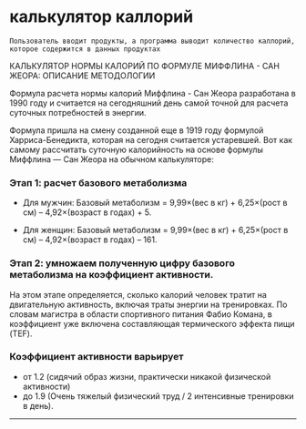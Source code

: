 
# калькулятор каллорий


`Пользователь вводит продукты, а программа выводит количество каллорий, которое содержится в данных продуктах`


КАЛЬКУЛЯТОР НОРМЫ КАЛОРИЙ ПО ФОРМУЛЕ МИФФЛИНА - САН ЖЕОРА: ОПИСАНИЕ МЕТОДОЛОГИИ


Формула расчета нормы калорий Миффлина - Сан Жеора разработана в 1990 году и 
считается на сегодняшний день самой точной для расчета суточных потребностей в энергии. 


Формула пришла на смену созданной еще в 1919 году формулой Харриса-Бенедикта, которая на сегодня считается устаревшей.
Вот как самому рассчитать суточную калорийность на основе формулы Миффлина — Сан Жеора на обычном калькуляторе:


### Этап 1: расчет базового метаболизма


- Для мужчин:
Базовый метаболизм = 9,99×(вес в кг) + 6,25×(рост в см) – 4,92×(возраст в годах) + 5.

- Для женщин:
Базовый метаболизм = 9,99×(вес в кг) + 6,25×(рост в см) – 4,92×(возраст в годах) – 161.

### Этап 2: умножаем полученную цифру базового метаболизма на коэффициент активности.


На этом этапе определяется, сколько калорий человек тратит на двигательную активность, 
включая траты энергии на тренировках. По словам магистра в области спортивного питания Фабио Комана, 
в коэффициент уже включена составляющая термического эффекта пищи (TEF).


### Коэффициент активности варьирует 

- от 1.2 (сидячий образ жизни, практически никакой физической активности) 
- до 1.9 (Очень тяжелый физический труд / 2 интенсивные тренировки в день).

----------------------------------------------------------------------------------------

